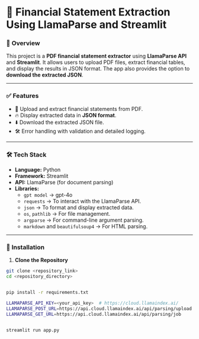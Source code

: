 # 📄 **Financial Statement Extraction Using LlamaParse and Streamlit**

### 🚀 **Overview**
This project is a **PDF financial statement extractor** using **LlamaParse API** and **Streamlit**. It allows users to upload PDF files, extract financial tables, and display the results in JSON format. The app also provides the option to **download the extracted JSON**.

---

### ✅ **Features**
- 📄 Upload and extract financial statements from PDF.
- 🔥 Display extracted data in **JSON format**.
- ⬇️ Download the extracted JSON file.
- 🛠️ Error handling with validation and detailed logging.

---

### 🛠️ **Tech Stack**
- **Language:** Python
- **Framework:** Streamlit
- **API:** LlamaParse (for document parsing)
- **Libraries:**  
  - `gpt model` → gpt-4o  
  - `requests` → To interact with the LlamaParse API.
  - `json` → To format and display extracted data.
  - `os`, `pathlib` → For file management.
  - `argparse` → For command-line argument parsing.
  - `markdown` and `beautifulsoup4` → For HTML parsing.

---

### 🔧 **Installation**

1. **Clone the Repository**
```bash
git clone <repository_link>
cd <repository_directory>


pip install -r requirements.txt

LLAMAPARSE_API_KEY=<your_api_key>  # https://cloud.llamaindex.ai/
LLAMAPARSE_POST_URL=https://api.cloud.llamaindex.ai/api/parsing/upload
LLAMAPARSE_GET_URL=https://api.cloud.llamaindex.ai/api/parsing/job


streamlit run app.py